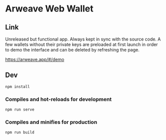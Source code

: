 # Arweave Web Wallet

## Link

Unreleased but functional app. Always kept in sync with the source code. A few wallets without their private keys are preloaded at first launch in order to demo the interface and can be deleted by refreshing the page. 

https://arweave.app/#/demo

## Dev
```
npm install
```

### Compiles and hot-reloads for development
```
npm run serve
```

### Compiles and minifies for production
```
npm run build
```
